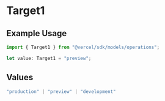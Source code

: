 # Target1

## Example Usage

```typescript
import { Target1 } from "@vercel/sdk/models/operations";

let value: Target1 = "preview";
```

## Values

```typescript
"production" | "preview" | "development"
```